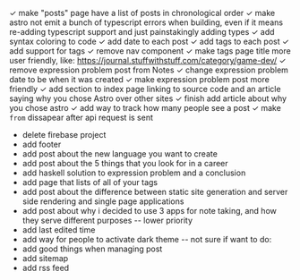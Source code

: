✓ make "posts" page have a list of posts in chronological order
✓ make astro not emit a bunch of typescript errors when building, even if it means re-adding typescript support and just painstakingly adding types
✓ add syntax coloring to code
✓ add date to each post
✓ add tags to each post
✓ add support for tags
✓ remove nav component
✓ make tags page title more user friendly, like: https://journal.stuffwithstuff.com/category/game-dev/
✓ remove expression problem post from Notes
✓ change expression problem date to be when it was created
✓ make expression problem post more friendly
✓ add section to index page linking to source code and an article saying why you chose Astro over other sites
✓ finish add article about why you chose astro
✓ add way to track how many people see a post
✓ make `from` dissapear after api request is sent
* delete firebase project
* add footer
* add post about the new language you want to create
* add post about the 5 things that you look for in a career
* add haskell solution to expression problem and a conclusion
* add page that lists of all of your tags
* add post about the difference between static site generation and server side rendering and single page applications
* add post about why i decided to use 3 apps for note taking, and how they serve different purposes
-- lower priority
* add last edited time
* add way for people to activate dark theme
-- not sure if want to do:
* add good things when managing post
* add sitemap
* add rss feed
